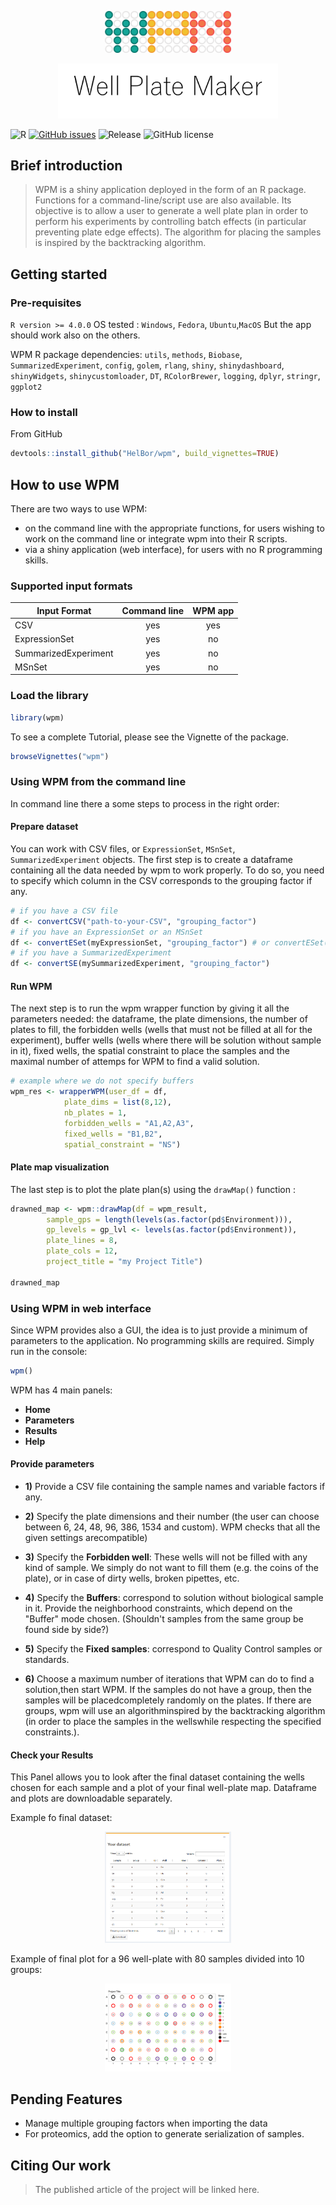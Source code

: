 <p align="center"><img width=40% src="https://github.com/HelBor/wpm/blob/master/inst/app/www/images/wpm_logo.png"></p>
<p align="center"><img width=70% src="https://github.com/HelBor/wpm/blob/master/inst/app/www/images/wpm_name.png"></p>

![R](https://img.shields.io/badge/R-v4.0+-blue?style=flat-square)
[![GitHub issues](https://img.shields.io/github/issues/HelBor/wpm?style=flat-square)](https://github.com/HelBor/wpm/blob/issues)
![Release](https://img.shields.io/badge/release-alpha-orange?style=flat-square)
![GitHub license](https://img.shields.io/badge/license-Artistic--2.0-green?style=flat-square)

## Brief introduction

> WPM is a shiny application deployed in the form of an R package. Functions for
a command-line/script use are also available. Its objective is to allow a user to
generate a well plate plan in order to perform his experiments by controlling 
batch effects (in particular preventing plate edge effects). The algorithm for 
placing the samples is inspired by the backtracking algorithm.

## Getting started

### Pre-requisites
`R version >= 4.0.0`
OS tested : `Windows`, `Fedora`, `Ubuntu`,`MacOS`
But the app should work also on the others.

WPM R package dependencies:
`utils`, `methods`, `Biobase`, `SummarizedExperiment`, `config`, `golem`, 
`rlang`, `shiny`, `shinydashboard`, `shinyWidgets`, `shinycustomloader`, `DT`, 
`RColorBrewer`, `logging`, `dplyr`, `stringr`, `ggplot2`

### How to install

From GitHub
```R
devtools::install_github("HelBor/wpm", build_vignettes=TRUE)
```


## How to use WPM

There are two ways to use WPM:

* on the command line with the appropriate functions, for users wishing to work
on the command line or integrate wpm into their R scripts.
* via a shiny application (web interface), for users with no R programming 
skills.

### Supported input formats

| Input Format          | Command line | WPM app |
| --------------------- |:------------:| :------:|
| CSV                   | yes          | yes     |
| ExpressionSet         | yes          | no      |
| SummarizedExperiment  | yes          | no      |
| MSnSet                | yes          | no      |

### Load the library

```R
library(wpm)
```

To see a complete Tutorial, please see the Vignette of the package. 
```R
browseVignettes("wpm")
```

### Using WPM from the command line

In command line there a some steps to process in the right order:

#### Prepare dataset

You can work with CSV files, or `ExpressionSet`, `MSnSet`, 
`SummarizedExperiment` objects.
The first step is to create a dataframe containing all the data needed by wpm 
to work properly. To do so, you need to specify which column in the CSV 
corresponds to the grouping factor if any. 
```R
# if you have a CSV file
df <- convertCSV("path-to-your-CSV", "grouping_factor")
# if you have an ExpressionSet or an MSnSet
df <- convertESet(myExpressionSet, "grouping_factor") # or convertESet(myMSnSet)
# if you have a SummarizedExperiment
df <- convertSE(mySummarizedExperiment, "grouping_factor")
```
 
#### Run WPM

The next step is to run the wpm wrapper function by giving it all the parameters
needed: the dataframe, the plate dimensions, the number of plates to fill, the 
forbidden wells (wells that must not be filled at all for the experiment), buffer
wells (wells where there will be solution without sample in it), fixed
wells, the spatial constraint to place the samples and the maximal number of 
attemps for WPM to find a valid solution.

```R
# example where we do not specify buffers
wpm_res <- wrapperWPM(user_df = df,
            plate_dims = list(8,12),
            nb_plates = 1,
            forbidden_wells = "A1,A2,A3",
            fixed_wells = "B1,B2",
            spatial_constraint = "NS")
```

#### Plate map visualization

The last step is to plot the plate plan(s) using the `drawMap()` function :

```R
drawned_map <- wpm::drawMap(df = wpm_result,
        sample_gps = length(levels(as.factor(pd$Environment))),
        gp_levels = gp_lvl <- levels(as.factor(pd$Environment)),
        plate_lines = 8,
        plate_cols = 12,
        project_title = "my Project Title")
        
drawned_map
```

### Using WPM in web interface

Since WPM provides also a GUI, the idea is to just provide a minimum of 
parameters to the application. No programming skills are required.
Simply run in the console:
```R
wpm()
```

WPM has 4 main panels:

* __Home__
* __Parameters__
* __Results__
* __Help__

#### Provide parameters

- **1)** Provide a CSV file containing the sample names and variable factors if any.

- **2)** Specify the plate dimensions and their number (the user can choose 
between 6, 24, 48, 96, 386, 1534 and custom). WPM checks that all the given 
settings  arecompatible)

- **3)** Specify the __Forbidden well__: These wells will not be filled with 
any kind of sample. We simply do not want to fill them (e.g. the coins of the 
plate), or in case of dirty wells, broken pipettes, etc.

- **4)** Specify the __Buffers__: correspond to solution without biological 
sample in it. Provide the neighborhood constraints, which depend on the "Buffer"
mode chosen. (Shouldn't samples from the same group be found side by side?)

- **5)** Specify the __Fixed samples__: correspond to Quality Control samples or standards.

- **6)** Choose a maximum number of iterations that WPM can do to find a 
solution,then start WPM. If the samples do not have a group, then the samples 
will be placedcompletely randomly on the plates. If there are groups, wpm will 
use an algorithminspired by the backtracking algorithm (in order to place the 
samples in the wellswhile respecting the specified constraints.).


#### Check your Results

This Panel allows you to look after the final dataset containing the wells 
chosen for each sample and a plot of your final well-plate map. Dataframe and 
plots are downloadable separately.

Example fo final dataset:
<p align="center"><img width=40% src="https://github.com/HelBor/wpm/blob/master/vignettes/images/final_dataset.PNG"></p>


Example of final plot for a 96 well-plate with 80 samples divided into 10 groups: 

<p align="center"><img width=40% src="https://github.com/HelBor/wpm/blob/master/vignettes/images/plot1.png"></p>



## Pending Features
* Manage multiple grouping factors when importing the data
* For proteomics, add the option to generate serialization of samples.

## Citing Our work
> The published article of the project will be linked here.
